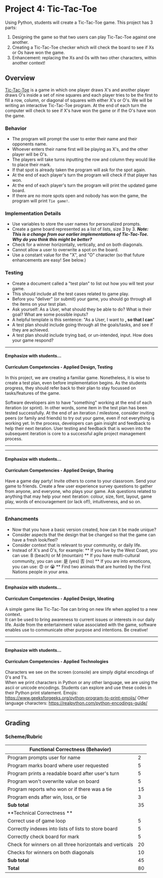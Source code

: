 # Project 4: Tic-Tac-Toe

Using Python, students will create a Tic-Tac-Toe game. This project has 3 parts: 

1. Designing the game so that two users can play Tic-Tac-Toe against one another.
2. Creating a Tic-Tac-Toe checker which will check the board to see if Xs or Os have won the game. 
3. Enhancement:  replacing the Xs and 0s with two other characters, within another context!

## Overview
[Tic-Tac-Toe](http://www.merriam-webster.com/dictionary/tic-tac-toe) is a game in which one player draws X's and another player draws O's inside a set of nine squares and each player tries to be the first to fill a row, column, or diagonal of squares with either X's or O's. We will be writing an interactive Tic-Tac-Toe program. At the end of each turn the computer will check to see if X's have won the game or if the O's have won the game. 

### Behavior
* The program will prompt the user to enter their name and their opponents name. 
* Whoever enters their name first will be playing as X's, and the other player will be O's. 
* The players will take turns inputting the row and column they would like to place their mark. 
* If that spot is already taken the program will ask for the spot again. 
* At the end of each player's turn the program will check if that player has won.
* At the end of each player's turn the program will print the updated game board.
* If there are no more spots open and nobody has won the game, the program will print `Tie game!`.

### Implementation Details
* Use variables to store the user names for personalized prompts.
* Create a game board represented as a list of lists, size 3 by 3. 
***Note: This is a change from our earlier implementations of Tic-Tac-Toe. Why do you think this might be better?***
* Check for a winner horizontally, vertically, and on both diagonals.
* Cannot allow a user to overwrite a spot on the board.
* Use a constant value for the "X", and "O" character (so that future enhancements are easy!  See below.)

### Testing
* Create a document called a "test plan" to list out how you will test your game. 
* This should include all the test cases related to game play. 
* Before you "deliver" (or submit) your game, you should go through all the items on your test plan.
* Ask yourself:  As a User, what should they be able to do?  What is their goal?  What are some possible inputs?
* A helpful template is this sentence:  "As a User, I want to ______, so that I can______"
* A test plan should include going through all the goals/tasks, and see if they are achieved. 
* A test plan should include trying bad, or un-intended, input.  How does your game respond?

---
#### Emphasize with students...

#### Curriculum Competencies - Applied Design, Testing

In this project, we are creating a familiar game.  Nonetheless, it is wise to create a test plan, even before implementation begins. 
As the students progress, they should refer back to their plan to stay focussed on tasks/features of the game. 

Software developers aim to have "something" working at the end of each iteration (or sprint).  In other words,
some item in the test plan has been tested successfully.   At the end of an iteration / milestone, consider inviting peers 
(or family and friends) to try out your game, even if not everything is working yet.  In the process, developers can gain
insight and feedback to help their next iteration.   User testing and feedback that is woven into the subsequent iteration is core
to a successful agile project management process. 

---

---
#### Emphasize with students...

#### Curriculum Competencies - Applied Design, Sharing

Have a game day party!  Invite others to come to your classroom.  Send your game to friends.  Create a few user experience survey 
questions to gather from anyone, and everyone, who plays your game.   Ask questions related to anything that may help your
next iteration:  colour, size, font, layout, game play, words of encouragement (or lack of!), intuitiveness, and so on. 

---

### Enhancments
* Now that you have a basic version created, how can it be made unique?
* Consider aspects that the design that be changed so that the game can have a fresh look/feel?
* Consider context that is relevant to your community, or daily life.  
* Instead of X's and O's, for example:
** If you live by the West Coast, you can use:  B (beach) or M (mountain)
** If you have multi-cultural community, you can use: 是 (yes) 否 (no) 
** If you are into emoticons, you can use:  😍 or  😭
** Find two animals that are hunted by the First Nations people in your area.

---
#### Emphasize with students...

#### Curriculum Competencies - Applied Design, Ideating

A simple game like Tic-Tac-Toe can bring on new life when applied to a new context.  
It can be used to bring awareness to current issues or interests in our daily life. 
Aside from the entertainment value associated with the game, software enables use to communicate other purpose and intentions. 
Be creative!

---

---
#### Emphasize with students...

#### Curriculum Competencies - Applied Technologies

Characters we see on the screen (console) are simply digital encodings of 0's and 1's.  
When we print characters in Python or any other language, we are using the ascii 
or unicode encodings.  Students can explore and use these codes in their Python print statement.  Emojis: https://www.geeksforgeeks.org/python-program-to-print-emojis/
Other language characters:  https://realpython.com/python-encodings-guide/ 

---

## Grading 
### Scheme/Rubric
| **Functional Correctness (Behavior)**                                |     |
| --------------------------------------------------------------- |-----|
| Program prompts user for name | 2   |
| Program marks board where user requested| 5|
| Program prints a readable board after user's turn| 5|
| Program won't overwrite value on board | 5   |
| Program reports who won or if there was a tie             | 15  |
| Program ends after win, loss, or tie       | 3  |
| **Sub total**                                                   | 35  |
| **Technical Correctness   **                                    |     |
| Correct use of game loop                                        | 5  |
| Correctly indexes into lists of lists to store board            | 5  |
| Correctly check board for mark                                  | 5  |
| Check for winners on all three horizontals and verticals        | 20  |
| Checks for winners on both diagonals                            | 10  |
| **Sub total**                                                   | 45  |
| **Total**                                                       | 80 |


